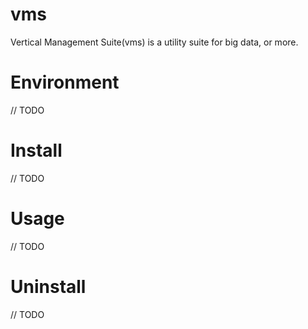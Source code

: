 # vms

Vertical Management Suite(vms) is a utility suite for big data, or more.

# Environment

// TODO

# Install

// TODO

# Usage

// TODO

# Uninstall

// TODO
